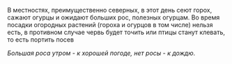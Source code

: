 В местностях, преимущественно северных, в этот день сеют горох, сажают огур­цы и ожидают больших рос, полезных огурцам. Во время посадки огородных растений (гороха и огурцов в том числе) нельзя есть, в противном случае червь будет точить или птицы станут клевать, то есть портить посев

_Большая роса утром - к хорошей погоде, нет росы - к дождю_.